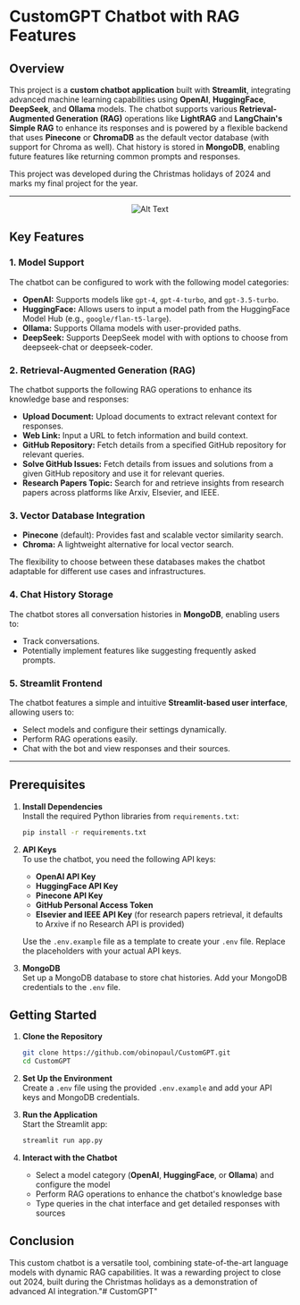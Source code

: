 # CustomGPT Chatbot with RAG Features

## Overview
This project is a **custom chatbot application** built with **Streamlit**, integrating advanced machine learning capabilities using **OpenAI**, **HuggingFace**, **DeepSeek**, and **Ollama** models. The chatbot supports various **Retrieval-Augmented Generation (RAG)** operations like **LightRAG** and **LangChain's Simple RAG** to enhance its responses and is powered by a flexible backend that uses **Pinecone** or **ChromaDB** as the default vector database (with support for Chroma as well). Chat history is stored in **MongoDB**, enabling future features like returning common prompts and responses.

This project was developed during the Christmas holidays of 2024 and marks my final project for the year. 

---

<div align="center">
  <img src="CustomGPT.gif" alt="Alt Text" />
</div>


## Key Features

### 1. **Model Support**
The chatbot can be configured to work with the following model categories:
- **OpenAI:** Supports models like `gpt-4`, `gpt-4-turbo`, and `gpt-3.5-turbo`.
- **HuggingFace:** Allows users to input a model path from the HuggingFace Model Hub (e.g., `google/flan-t5-large`).
- **Ollama:** Supports Ollama models with user-provided paths.
- **DeepSeek:** Supports DeepSeek model with with options to choose from deepseek-chat or deepseek-coder.

### 2. **Retrieval-Augmented Generation (RAG)**
The chatbot supports the following RAG operations to enhance its knowledge base and responses:
- **Upload Document:** Upload documents to extract relevant context for responses.
- **Web Link:** Input a URL to fetch information and build context.
- **GitHub Repository:** Fetch details from a specified GitHub repository for relevant queries.
- **Solve GitHub Issues:** Fetch details from issues and solutions from a given GitHub repository and use it for relevant queries.
- **Research Papers Topic:** Search for and retrieve insights from research papers across platforms like Arxiv, Elsevier, and IEEE.


### 3. **Vector Database Integration**
- **Pinecone** (default): Provides fast and scalable vector similarity search.
- **Chroma:** A lightweight alternative for local vector search.

The flexibility to choose between these databases makes the chatbot adaptable for different use cases and infrastructures.

### 4. **Chat History Storage**
The chatbot stores all conversation histories in **MongoDB**, enabling users to:
- Track conversations.
- Potentially implement features like suggesting frequently asked prompts.

### 5. **Streamlit Frontend**
The chatbot features a simple and intuitive **Streamlit-based user interface**, allowing users to:
- Select models and configure their settings dynamically.
- Perform RAG operations easily.
- Chat with the bot and view responses and their sources.

---

## Prerequisites

1. **Install Dependencies**  
   Install the required Python libraries from `requirements.txt`:
   ```bash
   pip install -r requirements.txt
   ```

2. **API Keys**  
   To use the chatbot, you need the following API keys:
   * **OpenAI API Key**
   * **HuggingFace API Key**
   * **Pinecone API Key**
   * **GitHub Personal Access Token**
   * **Elsevier and IEEE API Key** (for research papers retrieval, it defaults to Arxive if no Research API is provided)

   Use the `.env.example` file as a template to create your `.env` file. Replace the placeholders with your actual API keys.

3. **MongoDB**  
   Set up a MongoDB database to store chat histories. Add your MongoDB credentials to the `.env` file.

## Getting Started

1. **Clone the Repository**
   ```bash
   git clone https://github.com/obinopaul/CustomGPT.git
   cd CustomGPT
   ```

2. **Set Up the Environment**  
   Create a `.env` file using the provided `.env.example` and add your API keys and MongoDB credentials.

3. **Run the Application**  
   Start the Streamlit app:
   ```bash
   streamlit run app.py
   ```

4. **Interact with the Chatbot**
   * Select a model category (**OpenAI**, **HuggingFace**, or **Ollama**) and configure the model
   * Perform RAG operations to enhance the chatbot's knowledge base
   * Type queries in the chat interface and get detailed responses with sources



## Conclusion

This custom chatbot is a versatile tool, combining state-of-the-art language models with dynamic RAG capabilities. It was a rewarding project to close out 2024, built during the Christmas holidays as a demonstration of advanced AI integration."# CustomGPT" 
